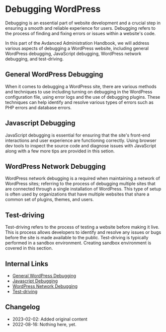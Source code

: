 # Debugging WordPress

Debugging is an essential part of website development and a crucial step in ensuring a smooth and reliable experience for users. Debugging refers to the process of finding and fixing errors or issues within a website's code. 

In this part of the Avdanced Administration Handbook, we will address various aspects of debugging a WordPress website, including general WordPress debugging, JavaScript debugging, WordPress network debugging, and test-driving.

## General WordPress Debugging

When it comes to debugging a WordPress site, there are various methods and techniques to use including turning on debugging in the WordPress configuration file, using error logs and the use of debugging plugins. These techniques can help identify and resolve various types of errors such as PHP errors and database errors.

## Javascript Debugging

JavaScript debugging is essential for ensuring that the site's front-end interactions and user experience are functioning correctly. Using browser dev tools to inspect the source code and diagnose issues with JavaScript along with a few more tips are provided in this setion.

## WordPress Network Debugging

WordPress network debugging is a required when maintaining a network of WordPress sites; referring to the process of debugging multiple sites that are connected through a single installation of WordPress. This type of setup is often used by organizations that have multiple websites that share a common set of plugins, themes, and users. 

## Test-driving
Test-driving refers to the process of testing a website before making it live. This is  process allows developers to identify and resolve any issues or bugs before the site is made available to the public. Test-driving is typically performed in a sandbox environment. Creating sandbox environment is covered in this section.

## Internal Links
- [General WordPress Debugging](https://github.com/WordPress/Advanced-administration-handbook/blob/main/debug/debug-wordpress.md)
- [Javascript Debugging](https://github.com/WordPress/Advanced-administration-handbook/blob/main/debug/debug-javascript.md)
- [WordPress Network Debugging](https://github.com/WordPress/Advanced-administration-handbook/blob/main/debug/debug-network.md)
- [Test-driving](https://github.com/WordPress/Advanced-administration-handbook/blob/main/debug/test-driving.md)

## Changelog

- 2023-02-02: Added original content
- 2022-08-16: Nothing here, yet.
